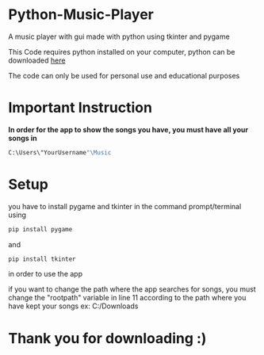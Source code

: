 # Python-Music-Player
A music player with gui made with python using tkinter and pygame

This Code requires python installed on your computer, python can be downloaded [here](https://www.python.org/downloads)

The code can only be used for personal use and educational purposes


# Important Instruction
**In order for the app to show the songs you have, you must have all your songs in**

```sh
C:\Users\"YourUsername"\Music
```

# Setup
you have to install pygame and tkinter in the command prompt/terminal using 
```sh
pip install pygame
``` 
and 
```sh
pip install tkinter
```

in order to use the app

if you want to change the path where the app searches for songs, you must change the "rootpath" variable in line 11 according to the path where you have kept your songs
ex: C:/Downloads

# Thank you for downloading :)
